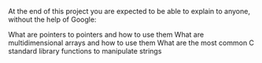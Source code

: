 At the end of this project you are expected to be able to explain to anyone, without the help of Google:

What are pointers to pointers and how to use them
What are multidimensional arrays and how to use them
What are the most common C standard library functions to manipulate strings
